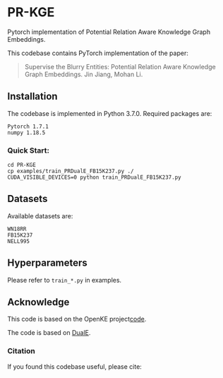# PR-KGE
Pytorch implementation of Potential Relation Aware Knowledge Graph Embeddings.

This codebase contains PyTorch implementation of the paper:

> Supervise the Blurry Entities: Potential Relation Aware Knowledge Graph Embeddings. 
> Jin Jiang, Mohan Li.

## Installation 
The codebase is implemented in Python 3.7.0. Required packages are:

    Pytorch 1.7.1
    numpy 1.18.5

### Quick Start:
```
cd PR-KGE
cp examples/train_PRDualE_FB15K237.py ./
CUDA_VISIBLE_DEVICES=0 python train_PRDualE_FB15K237.py
```

## Datasets
Available datasets are:

    WN18RR  
    FB15K237
    NELL995


## Hyperparameters

 Please refer to ```train_*.py``` in examples.

## Acknowledge

This code is based on the OpenKE project[code](https://github.com/thunlp/OpenKE).

The code is based on [DualE](https://github.com/Lion-ZS/DualE).


### Citation

If you found this codebase useful, please cite: